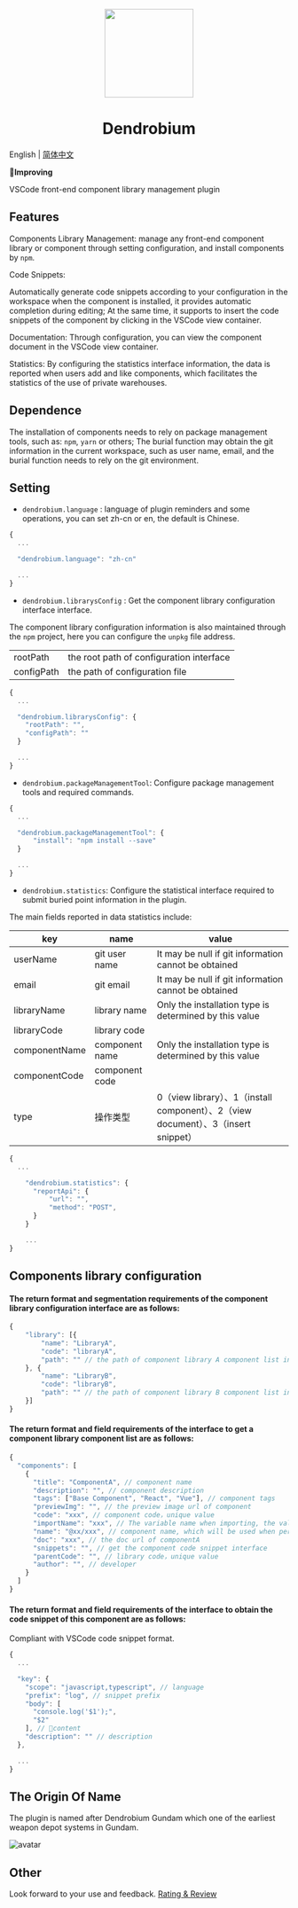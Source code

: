 <p align="center">
    <img width="160" src="https://user-images.githubusercontent.com/12044749/118221230-cad27a00-b4af-11eb-9d74-9120041180a6.png">
</p>

<h1 align="center">Dendrobium</h1>

English | [简体中文](./README.zh-CN.md)

**Improving**

VSCode front-end component library management plugin

## Features

Components Library Management:
manage any front-end component library or component through setting configuration, and install components by `npm`.

Code Snippets:

Automatically generate code snippets according to your configuration in the workspace  when the component is installed, it provides automatic completion during editing;
At the same time, it supports to insert the code snippets of the component by clicking in the VSCode view container.

Documentation:
Through configuration, you can view the component document in the VSCode view container.

Statistics:
By configuring the statistics interface information, the data is reported when users add and like components, which facilitates the statistics of the use of private warehouses.


## Dependence

The installation of components needs to rely on package management tools, such as: `npm`, `yarn` or others;
The burial function may obtain the git information in the current workspace, such as user name, email, and the burial function needs to rely on the git environment.


## Setting

- `dendrobium.language` : language of plugin reminders and some operations, you can set zh-cn or en, the default is Chinese.

```javascript
{
  ...

  "dendrobium.language": "zh-cn"

  ...
}
```

- `dendrobium.librarysConfig` : Get the component library configuration interface interface.

The component library configuration information is also maintained through the `npm` project, here you can configure the `unpkg` file address.

| | |
| --| -- |
| rootPath | the root path of configuration interface |
| configPath | the path of configuration file| 


```javascript
{
  ...

  "dendrobium.librarysConfig": {
    "rootPath": "",
    "configPath": ""
  }

  ...
}
```

- `dendrobium.packageManagementTool`: Configure package management tools and required commands.

```javascript
{
  ...

  "dendrobium.packageManagementTool": {
      "install": "npm install --save"
  }

  ...
}
```

- `dendrobium.statistics`: Configure the statistical interface required to submit buried point information in the plugin.

The main fields reported in data statistics include:

| key | name | value |
| -- | -- | -- |
| userName | git user name | It may be null if git information cannot be obtained |
| email | git email | It may be null if git information cannot be obtained |
| libraryName | library name | Only the installation type is determined by this value |
| libraryCode | library code | |
| componentName | component name | Only the installation type is determined by this value |
| componentCode | component code | |
| type | 操作类型 | 0（view library）、1（install component）、2（view document）、3（insert snippet） |


```javascript
{
  ...

    "dendrobium.statistics": {
      "reportApi": {
          "url": "",
          "method": "POST",
      }
    }

    ...
}
```

## Components library configuration

#### The return format and segmentation requirements of the component library configuration interface are as follows:

```javascript
{
    "library": [{
        "name": "LibraryA",
        "code": "libraryA",
        "path": "" // the path of component library A component list interface
    }, {
        "name": "LibraryB",
        "code": "libraryB",
        "path": "" // the path of component library B component list interface
    }]
}
```
#### The return format and field requirements of the interface to get a component library component list are as follows:

```javascript
{
  "components": [
    {
      "title": "ComponentA", // component name
      "description": "", // component description
      "tags": ["Base Component", "React", "Vue"], // component tags
      "previewImg": "", // the preview image url of component
      "code": "xxx", // component code，unique value
      "importName": "xxx", // The variable name when importing, the value will be used when importing, the type is string ｜ string[], when the importName value is an array, it will be imported using destructuring
      "name": "@xx/xxx", // component name, which will be used when performing the installation operation
      "doc": "xxx", // the doc url of componentA
      "snippets": "", // get the component code snippet interface
      "parentCode": "", // library code，unique value
      "author": "", // developer
    }
  ]
}

```

#### The return format and field requirements of the interface to obtain the code snippet of this component are as follows:

Compliant with VSCode code snippet format.

```javascript
{
  ...

  "key": {
    "scope": "javascript,typescript", // language
    "prefix": "log", // snippet prefix
    "body": [
      "console.log('$1');",
      "$2"
    ], // content
    "description": "" // description
  },

  ...
}
```

## The Origin Of Name
The plugin is named after Dendrobium Gundam which one of the earliest weapon depot systems in Gundam.

![avatar](https://user-images.githubusercontent.com/12044749/118221259-d7ef6900-b4af-11eb-8393-8020d6cde9cd.jpg)


## Other

Look forward to your use and feedback. [Rating & Review](https://marketplace.visualstudio.com/items?itemName=panmenglin.dendrobium&ssr=false#review-details)




